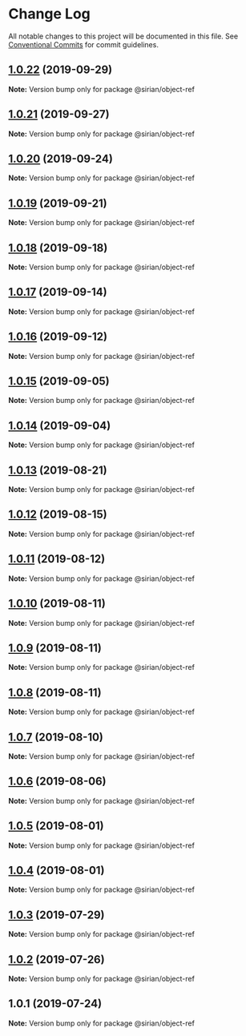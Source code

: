 # Change Log

All notable changes to this project will be documented in this file.
See [Conventional Commits](https://conventionalcommits.org) for commit guidelines.

## [1.0.22](https://github.com/sirian/js/compare/@sirian/object-ref@1.0.21...@sirian/object-ref@1.0.22) (2019-09-29)

**Note:** Version bump only for package @sirian/object-ref





## [1.0.21](https://github.com/sirian/js/compare/@sirian/object-ref@1.0.20...@sirian/object-ref@1.0.21) (2019-09-27)

**Note:** Version bump only for package @sirian/object-ref





## [1.0.20](https://github.com/sirian/js/compare/@sirian/object-ref@1.0.19...@sirian/object-ref@1.0.20) (2019-09-24)

**Note:** Version bump only for package @sirian/object-ref





## [1.0.19](https://github.com/sirian/js/compare/@sirian/object-ref@1.0.18...@sirian/object-ref@1.0.19) (2019-09-21)

**Note:** Version bump only for package @sirian/object-ref





## [1.0.18](https://github.com/sirian/js/compare/@sirian/object-ref@1.0.17...@sirian/object-ref@1.0.18) (2019-09-18)

**Note:** Version bump only for package @sirian/object-ref





## [1.0.17](https://github.com/sirian/js/compare/@sirian/object-ref@1.0.16...@sirian/object-ref@1.0.17) (2019-09-14)

**Note:** Version bump only for package @sirian/object-ref





## [1.0.16](https://github.com/sirian/js/compare/@sirian/object-ref@1.0.15...@sirian/object-ref@1.0.16) (2019-09-12)

**Note:** Version bump only for package @sirian/object-ref





## [1.0.15](https://github.com/sirian/js/compare/@sirian/object-ref@1.0.14...@sirian/object-ref@1.0.15) (2019-09-05)

**Note:** Version bump only for package @sirian/object-ref





## [1.0.14](https://github.com/sirian/js/compare/@sirian/object-ref@1.0.13...@sirian/object-ref@1.0.14) (2019-09-04)

**Note:** Version bump only for package @sirian/object-ref





## [1.0.13](https://github.com/sirian/js/compare/@sirian/object-ref@1.0.12...@sirian/object-ref@1.0.13) (2019-08-21)

**Note:** Version bump only for package @sirian/object-ref





## [1.0.12](https://github.com/sirian/js/compare/@sirian/object-ref@1.0.11...@sirian/object-ref@1.0.12) (2019-08-15)

**Note:** Version bump only for package @sirian/object-ref





## [1.0.11](https://github.com/sirian/js/compare/@sirian/object-ref@1.0.10...@sirian/object-ref@1.0.11) (2019-08-12)

**Note:** Version bump only for package @sirian/object-ref





## [1.0.10](https://github.com/sirian/js/compare/@sirian/object-ref@1.0.9...@sirian/object-ref@1.0.10) (2019-08-11)

**Note:** Version bump only for package @sirian/object-ref





## [1.0.9](https://github.com/sirian/js/compare/@sirian/object-ref@1.0.8...@sirian/object-ref@1.0.9) (2019-08-11)

**Note:** Version bump only for package @sirian/object-ref





## [1.0.8](https://github.com/sirian/js/compare/@sirian/object-ref@1.0.7...@sirian/object-ref@1.0.8) (2019-08-11)

**Note:** Version bump only for package @sirian/object-ref





## [1.0.7](https://github.com/sirian/js/compare/@sirian/object-ref@1.0.6...@sirian/object-ref@1.0.7) (2019-08-10)

**Note:** Version bump only for package @sirian/object-ref





## [1.0.6](https://github.com/sirian/js/compare/@sirian/object-ref@1.0.5...@sirian/object-ref@1.0.6) (2019-08-06)

**Note:** Version bump only for package @sirian/object-ref





## [1.0.5](https://github.com/sirian/js/compare/@sirian/object-ref@1.0.4...@sirian/object-ref@1.0.5) (2019-08-01)

**Note:** Version bump only for package @sirian/object-ref





## [1.0.4](https://github.com/sirian/js/compare/@sirian/object-ref@1.0.3...@sirian/object-ref@1.0.4) (2019-08-01)

**Note:** Version bump only for package @sirian/object-ref





## [1.0.3](https://github.com/sirian/js/compare/@sirian/object-ref@1.0.2...@sirian/object-ref@1.0.3) (2019-07-29)

**Note:** Version bump only for package @sirian/object-ref





## [1.0.2](https://github.com/sirian/js/compare/@sirian/object-ref@1.0.1...@sirian/object-ref@1.0.2) (2019-07-26)

**Note:** Version bump only for package @sirian/object-ref





## 1.0.1 (2019-07-24)

**Note:** Version bump only for package @sirian/object-ref
